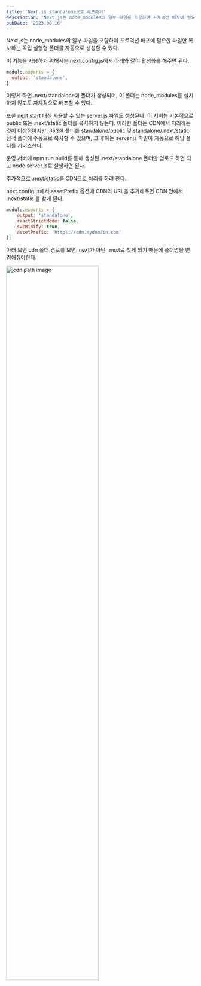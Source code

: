 ```yaml
---
title: 'Next.js standalone으로 배포하기'
description: 'Next.js는 node_modules의 일부 파일을 포함하여 프로덕션 배포에 필요한 파일만 복사하는 독립 실행형 폴더를 자동으로 생성할 수 있다.'
pubDate: '2023.08.16'
---
```


Next.js는 node_modules의 일부 파일을 포함하여 프로덕션 배포에 필요한 파일만 복사하는 독립 실행형 폴더를 자동으로 생성할 수 있다.

 

이 기능을 사용하기 위해서는 next.config.js에서 아래와 같이 활성화를 해주면 된다.

```javascript
module.exports = {
  output: 'standalone',
}
```

이렇게 하면 .next/standalone에 폴더가 생성되며, 이 폴더는 node_modules를 설치하지 않고도 자체적으로 배포할 수 있다.

 

또한 next start 대신 사용할 수 있는 server.js 파일도 생성된다. 이 서버는 기본적으로 public 또는 .next/static 폴더를 복사하지 않는다. 이러한 폴더는 CDN에서 처리하는 것이 이상적이지만, 이러한 폴더를 standalone/public 및 standalone/.next/static 정적 폴더에 수동으로 복사할 수 있으며, 그 후에는 server.js 파일이 자동으로 해당 폴더를 서비스한다.

 

운영 서버에 npm run build를 통해 생성된 .next/standalone 폴더만 업로드 하면 되고 node server.js로 실행하면 된다. 

 

추가적으로 .next/static을 CDN으로 처리를 하려 한다. 

next.config.js에서 assetPrefix 옵션에 CDN의 URL을 추가해주면 CDN 안에서 .next/static 를 찾게 된다.

```javascript
module.exports = {
    output: 'standalone',
    reactStrictMode: false,
    swcMinify: true,
    assetPrefix: 'https://cdn.mydomain.com'
};
```


아래 보면 cdn 폴더 경로를 보면 .next가 아닌 _next로 찾게 되기 때문에 폴더명을 변경해줘야한다.



<img src="/blog/post-3/1.png" alt="cdn path image" width="70%">
